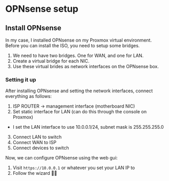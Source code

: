 # OPNsense setup
## Install OPNsense
In my case, I installed OPNsense on my Proxmox virtual environment. Before you can install the ISO, you need to setup some bridges.

1. We need to have two bridges. One for WAN, and one for LAN.
2. Create a virtual bridge for each NIC.
3. Use these virtual brides as network interfaces on the OPNsense box.

### Setting it up
After installing OPNsense and setting the network interfaces, connect everything as follows:

1. ISP ROUTER -> management interface (motherboard NIC)
2. Set static interface for LAN (can do this through the console on Proxmox)
- I set the LAN interface to use 10.0.0.1/24, subnet mask is 255.255.255.0
3. Connect LAN to switch
4. Connect WAN to ISP
5. Connect devices to switch

Now, we can configure OPNsense using the web gui:
1. Visit ```https://10.0.0.1``` or whatever you set your LAN IP to
2. Follow the wizard 🧙‍♂️

